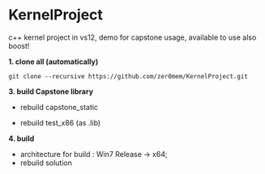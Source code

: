 KernelProject
=============

c++ kernel project in vs12, demo for capstone usage, available to use also boost!


**1. clone all (automatically)**

    git clone --recursive https://github.com/zer0mem/KernelProject.git


**3. build Capstone library**

- rebuild capstone_static

- rebuild test_x86 (as .lib)


**4. build**

- architecture for build : Win7 Release -> x64;
- rebuild solution

